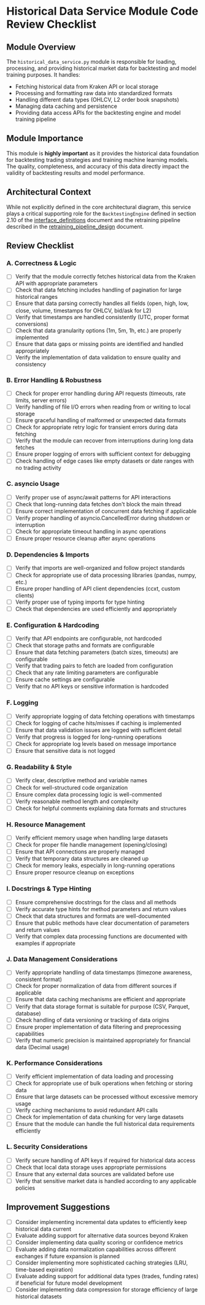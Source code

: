 # Historical Data Service Module Code Review Checklist

## Module Overview
The `historical_data_service.py` module is responsible for loading, processing, and providing historical market data for backtesting and model training purposes. It handles:
- Fetching historical data from Kraken API or local storage
- Processing and formatting raw data into standardized formats
- Handling different data types (OHLCV, L2 order book snapshots)
- Managing data caching and persistence
- Providing data access APIs for the backtesting engine and model training pipeline

## Module Importance
This module is **highly important** as it provides the historical data foundation for backtesting trading strategies and training machine learning models. The quality, completeness, and accuracy of this data directly impact the validity of backtesting results and model performance.

## Architectural Context
While not explicitly defined in the core architectural diagram, this service plays a critical supporting role for the `BacktestingEngine` defined in section 2.10 of the [interface_definitions](../../../../Phase%201%20-%20Requirements%20Analysis%20%26%20Planning/interface_definitions_gal_friday_v0.1.md) document and the retraining pipeline described in the [retraining_pipeline_design](../../../../Phase%201%20-%20Requirements%20Analysis%20%26%20Planning/retraining_pipeline_design_gal_friday_v0.1.md) document.

## Review Checklist

### A. Correctness & Logic

- [ ] Verify that the module correctly fetches historical data from the Kraken API with appropriate parameters
- [ ] Check that data fetching includes handling of pagination for large historical ranges
- [ ] Ensure that data parsing correctly handles all fields (open, high, low, close, volume, timestamps for OHLCV, bid/ask for L2)
- [ ] Verify that timestamps are handled consistently (UTC, proper format conversions)
- [ ] Check that data granularity options (1m, 5m, 1h, etc.) are properly implemented
- [ ] Ensure that data gaps or missing points are identified and handled appropriately
- [ ] Verify the implementation of data validation to ensure quality and consistency

### B. Error Handling & Robustness

- [ ] Check for proper error handling during API requests (timeouts, rate limits, server errors)
- [ ] Verify handling of file I/O errors when reading from or writing to local storage
- [ ] Ensure graceful handling of malformed or unexpected data formats
- [ ] Check for appropriate retry logic for transient errors during data fetching
- [ ] Verify that the module can recover from interruptions during long data fetches
- [ ] Ensure proper logging of errors with sufficient context for debugging
- [ ] Check handling of edge cases like empty datasets or date ranges with no trading activity

### C. asyncio Usage

- [ ] Verify proper use of async/await patterns for API interactions
- [ ] Check that long-running data fetches don't block the main thread
- [ ] Ensure correct implementation of concurrent data fetching if applicable
- [ ] Verify proper handling of asyncio.CancelledError during shutdown or interruption
- [ ] Check for appropriate timeout handling in async operations
- [ ] Ensure proper resource cleanup after async operations

### D. Dependencies & Imports

- [ ] Verify that imports are well-organized and follow project standards
- [ ] Check for appropriate use of data processing libraries (pandas, numpy, etc.)
- [ ] Ensure proper handling of API client dependencies (ccxt, custom clients)
- [ ] Verify proper use of typing imports for type hinting
- [ ] Check that dependencies are used efficiently and appropriately

### E. Configuration & Hardcoding

- [ ] Verify that API endpoints are configurable, not hardcoded
- [ ] Check that storage paths and formats are configurable
- [ ] Ensure that data fetching parameters (batch sizes, timeouts) are configurable
- [ ] Verify that trading pairs to fetch are loaded from configuration
- [ ] Check that any rate limiting parameters are configurable
- [ ] Ensure cache settings are configurable
- [ ] Verify that no API keys or sensitive information is hardcoded

### F. Logging

- [ ] Verify appropriate logging of data fetching operations with timestamps
- [ ] Check for logging of cache hits/misses if caching is implemented
- [ ] Ensure that data validation issues are logged with sufficient detail
- [ ] Verify that progress is logged for long-running operations
- [ ] Check for appropriate log levels based on message importance
- [ ] Ensure that sensitive data is not logged

### G. Readability & Style

- [ ] Verify clear, descriptive method and variable names
- [ ] Check for well-structured code organization
- [ ] Ensure complex data processing logic is well-commented
- [ ] Verify reasonable method length and complexity
- [ ] Check for helpful comments explaining data formats and structures

### H. Resource Management

- [ ] Verify efficient memory usage when handling large datasets
- [ ] Check for proper file handle management (opening/closing)
- [ ] Ensure that API connections are properly managed
- [ ] Verify that temporary data structures are cleaned up
- [ ] Check for memory leaks, especially in long-running operations
- [ ] Ensure proper resource cleanup on exceptions

### I. Docstrings & Type Hinting

- [ ] Ensure comprehensive docstrings for the class and all methods
- [ ] Verify accurate type hints for method parameters and return values
- [ ] Check that data structures and formats are well-documented
- [ ] Ensure that public methods have clear documentation of parameters and return values
- [ ] Verify that complex data processing functions are documented with examples if appropriate

### J. Data Management Considerations

- [ ] Verify appropriate handling of data timestamps (timezone awareness, consistent format)
- [ ] Check for proper normalization of data from different sources if applicable
- [ ] Ensure that data caching mechanisms are efficient and appropriate
- [ ] Verify that data storage format is suitable for purpose (CSV, Parquet, database)
- [ ] Check handling of data versioning or tracking of data origins
- [ ] Ensure proper implementation of data filtering and preprocessing capabilities
- [ ] Verify that numeric precision is maintained appropriately for financial data (Decimal usage)

### K. Performance Considerations

- [ ] Verify efficient implementation of data loading and processing
- [ ] Check for appropriate use of bulk operations when fetching or storing data
- [ ] Ensure that large datasets can be processed without excessive memory usage
- [ ] Verify caching mechanisms to avoid redundant API calls
- [ ] Check for implementation of data chunking for very large datasets
- [ ] Ensure that the module can handle the full historical data requirements efficiently

### L. Security Considerations

- [ ] Verify secure handling of API keys if required for historical data access
- [ ] Check that local data storage uses appropriate permissions
- [ ] Ensure that any external data sources are validated before use
- [ ] Verify that sensitive market data is handled according to any applicable policies

## Improvement Suggestions

- [ ] Consider implementing incremental data updates to efficiently keep historical data current
- [ ] Evaluate adding support for alternative data sources beyond Kraken
- [ ] Consider implementing data quality scoring or confidence metrics
- [ ] Evaluate adding data normalization capabilities across different exchanges if future expansion is planned
- [ ] Consider implementing more sophisticated caching strategies (LRU, time-based expiration)
- [ ] Evaluate adding support for additional data types (trades, funding rates) if beneficial for future model development
- [ ] Consider implementing data compression for storage efficiency of large historical datasets
